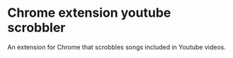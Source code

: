 # Chrome extension youtube scrobbler

An extension for Chrome that scrobbles songs included in Youtube videos.
